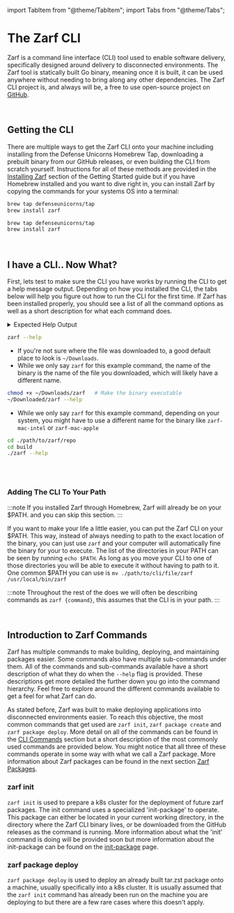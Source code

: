import TabItem from "@theme/TabItem";
import Tabs from "@theme/Tabs";

# The Zarf CLI

<!-- TODO: @JPERRY This text seems a bit short, What else can we be saying here? -->
<!-- TODO: @JPERRY Is mentioning Cobra actually useful here? -->
<!-- TODO: @JPERRY Should I mention the OS and arch when talking about statically built binaries? -->

Zarf is a command line interface (CLI) tool used to enable software delivery, specifically designed around delivery to disconnected environments. The Zarf tool is statically built Go binary, meaning once it is built, it can be used anywhere without needing to bring along any other dependencies. The Zarf CLI project is, and always will be, a free to use open-source project on [GitHub](https://github.com/defenseunicorns/zarf).

<br />

## Getting the CLI

<!-- TODO: @JPERRY Is it better to link to 'Installing Zarf' or should we repeat the information here? (check w/ Madeline) -->
<!-- TODO: @JPERRY Make sure the 'Installing Zarf' section if fully up to date with all the installation methods -->

There are multiple ways to get the Zarf CLI onto your machine including installing from the Defense Unicorns Homebrew Tap, downloading a prebuilt binary from our GitHub releases, or even building the CLI from scratch yourself. Instructions for all of these methods are provided in the [Installing Zarf](../../3-getting-started.md#installing-zarf) section of the Getting Started guide but if you have Homebrew installed and you want to dive right in, you can install Zarf by copying the commands for your systems OS into a terminal:

<!-- NOTE: The empty line after the '<TabItem ...>' lines are important for the rendering... -->
<Tabs>
<TabItem value="macOS" label="macOS" default>

```bash
brew tap defenseunicorns/tap
brew install zarf
```

</TabItem>

<TabItem value="Linux" label="Linux">

```bash
brew tap defenseunicorns/tap
brew install zarf
```

</TabItem>
</Tabs>

<br />

## I have a CLI.. Now What?

<!-- TODO: @JPERRY A lot of this stuff could (and probably should) go in the 'Installing Zarf' section -->

First, lets test to make sure the CLI you have works by running the CLI to get a help message output. Depending on how you installed the CLI, the tabs below will help you figure out how to run the CLI for the first time. If Zarf has been installed properly, you should see a list of all the command options as well as a short description for what each command does.

<details><summary>Expected Help Output</summary>
<p>
The output of the help command should look <b>something</b> like this:

```text
Small tool to bundle dependencies with K3s for air-gapped deployments

Usage:
  zarf [COMMAND]|[ZARF-PACKAGE]|[ZARF-YAML] [flags]
  zarf [command]

Available Commands:
  completion        Generate the autocompletion script for the specified shell
  connect           Access services or pods deployed in the cluster.
  destroy           Tear it all down, we'll miss you Zarf...
  help              Help about any command
  init              Prepares a k8s cluster for the deployment of Zarf packages
  package           Pack and unpack updates for the Zarf gitops service.
  prepare           Tools to help prepare assets for packaging
  tools             Collection of additional tools to make airgap easier
  version           Displays the version of the Zarf binary

Flags:
  -a, --architecture string   Architecture for OCI images
  -h, --help                  help for zarf
  -l, --log-level string      Log level when running Zarf. Valid options are: warn, info, debug, trace
  -t, --toggle                Help message for toggle

Use "zarf [command] --help" for more information about a command.


```

</p>
</details>

<Tabs>
<TabItem value="homebrew" label="Installed via Homebrew" default>

```bash
zarf --help
```

</TabItem>

<TabItem value="custom-install" label="Downloaded from Github">

- If you're not sure where the file was downloaded to, a good default place to look is `~/Downloads`.
- While we only say `zarf` for this example command, the name of the binary is the name of the file you downloaded, which will likely have a different name.

```bash
chmod +x ~/Downloads/zarf   # Make the binary executable
~/Downloaded/zarf --help
```

</TabItem>

<TabItem value="manually-built" label="Manually Built">

- While we only say `zarf` for this example command, depending on your system, you might have to use a different name for the binary like `zarf-mac-intel` or `zarf-mac-apple`

```bash
cd ./path/to/zarf/repo
cd build
./zarf --help
```

</TabItem>

</Tabs>

<br />
<br />

### Adding The CLI To Your Path

:::note
If you installed Zarf through Homebrew, Zarf will already be on your $PATH. and you can skip this section.
:::

If you want to make your life a little easier, you can put the Zarf CLI on your $PATH. This way, instead of always needing to path to the exact location of the binary, you can just use `zarf` and your computer will automatically fine the binary for your to execute. The list of the directories in your PATH can be seen by running `echo $PATH`. As long as you move your CLI to one of those directories you will be able to execute it without having to path to it. One common $PATH you can use is `mv ./path/to/cli/file/zarf /usr/local/bin/zarf`

:::note
Throughout the rest of the does we will often be describing commands as `zarf {command}`, this assumes that the CLI is in your path.
:::

<br />

## Introduction to Zarf Commands

Zarf has multiple commands to make building, deploying, and maintaining packages easier. Some commands also have multiple sub-commands under them. All of the commands and sub-commands available have a short description of what they do when the `--help` flag is provided. These descriptions get more detailed the further down you go into the command hierarchy. Feel free to explore around the different commands available to get a feel for what Zarf can do.

As stated before, Zarf was built to make deploying applications into disconnected environments easier. To reach this objective, the most common commands that get used are `zarf init`, `zarf package create` and `zarf package deploy`. More detail on all of the commands can be found in the [CLI Commands](./100-cli-commands/0-zarf.md) section but a short description of the most commonly used commands are provided below. You might notice that all three of these commands operate in some way with what we call a Zarf package. More information about Zarf packages can be found in the next section [Zarf Packages](../2-zarf-packages/1-zarf-packages.md).

### zarf init

<!-- TODO: Find a good place to talk about what the init command is actually doing (there's a lot of special magic sauce going on with that command) -->

`zarf init` is used to prepare a k8s cluster for the deployment of future zarf packages. The init command uses a specialized 'init-package' to operate. This package can either be located in your current working directory, in the directory where the Zarf CLI binary lives, or be downloaded from the GitHub releases as the command is running. More information about what the 'init' command is doing will be provided soon but more information about the init-package can be found on the [init-package](../2-zarf-packages/3-the-zarf-init-package.md) page.

### zarf package deploy

<!-- The most common use case (like 99.9% of the time) is deploying onto a k8s cluster.. but that doesn't HAVE to be the case.. How do I write the docs for this then? -->
<!-- TODO: Write some docs (or reddirect to other docs) describing when you would be able to do a `zarf package deploy` before a `zarf init` -->

`zarf package deploy` is used to deploy an already built tar.zst package onto a machine, usually specifically into a k8s cluster. It is usually assumed that the `zarf init` command has already been run on the machine you are deploying to but there are a few rare cases where this doesn't apply.
